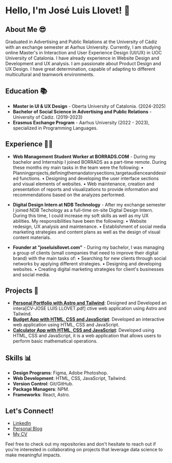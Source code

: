 # Hello, I'm José Luis Llovet! 👋

## About Me :sunglasses:
Graduated in Advertising and Public Relations at the University of Cádiz with an exchange semester at Aarhus University. Currently, I am studying online Master's in Interaction and User Experience Design (UI/UX) in UOC University of Catalonia. I have already experience in Website Design and Development and UX analysis.
I am passionate about Product Design and UX Design. I have great determination, capable of adapting to different multicultural and teamwork environments.

## Education :books:
- **Master in UI & UX Design** - Oberta University of Catalonia. (2024-2025)
- **Bachelor of Social Science in Advertising and Public Relations** - University of Cádiz. (2019-2023)
- **Erasmus Exchange Program** - Aarhus University (2022 - 2023), specialized in Programming Languages.


## Experience :technologist:
- **Web Management Student Worker at BORRADS.COM** - During my bachelor and Internship I joined BORRADS as a part-time remote. During these months my main tasks in the team were the following:
• Planningprojects,definingthemandatorysections,targetaudienceanddesired functions.
• Designing and developing the user interface sections and visual elements of websites.
• Web maintenance, creation and presentation of reports and visualizations to provide information and recommendations based on the analyzes performed.

- **Digital Design Intern at NDB Technology** - 
After my exchange semester I joined NDB Techology as a full-time on-site Digital Design Intern. During this time, I could increase my soft skills as well as my UX abilities. My responsibilities have been the following:
• Website redesign, UX analysis and maintenance.
• Establishment of social media marketing strategies and content plans as well as the design of visual content materials.

- **Founder at "joseluisllovet.com"** - 
During my bachelor, I was managing a group of clients (small companies that need to improve their digital brand) with the main tasks of:
• Searching for new clients through social networks by applying different strategies.
• Designing and developing websites.
• Creating digital marketing strategies for client's businesses and social media.


## Projects :file_folder:
- **[Personal Portfolio with Astro and Tailwind](https://github.com/joseluisllovet/My-Portfolio-Web)**: Designed and Developed an intera[CV-JOSE LUIS LLOVET.pdf]
ctive web application using Astro and Tailwind.
- **[Budget App with HTML, CSS and JavaScript](https://github.com/joseluisllovet/Budget-App)**: Developed an interactive web application using HTML, CSS and JavaScript.
- **[Calculator App with HTML, CSS and JavaScript](https://github.com/joseluisllovet/Calculator-App)**: Developed using HTML, CSS and JavaScript, it is a web application that allows users to perform basic mathematical operations.

## Skills 📊
- **Design Programs**: Figma, Adobe Photoshop.
- **Web Development**: HTML, CSS, JavaScript, Tailwind.
- **Version Control**: Git/GitHub.
- **Package Managers**: NPM.
- **Frameworks**: React, Astro.


## Let's Connect!
- [LinkedIn](https://www.linkedin.com/in/joseluisllr25/)
- [Personal Blog](https://joseluisllovet.netlify.app/)
- [My CV](https://drive.google.com/file/d/1nyoQVNXLoJm6Kp2kaP145LXM29XIkFUv/view?usp=sharing)

Feel free to check out my repositories and don't hesitate to reach out if you're interested in collaborating on projects that leverage data science to make meaningful impacts.
